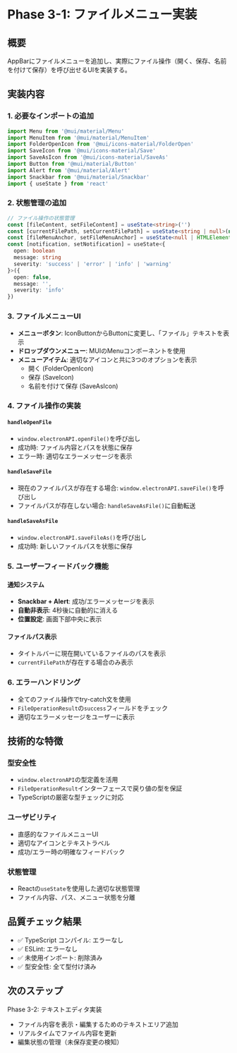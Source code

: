 # Phase 3-1: ファイルメニュー実装

## 概要
AppBarにファイルメニューを追加し、実際にファイル操作（開く、保存、名前を付けて保存）を呼び出せるUIを実装する。

## 実装内容

### 1. 必要なインポートの追加
```typescript
import Menu from '@mui/material/Menu'
import MenuItem from '@mui/material/MenuItem'
import FolderOpenIcon from '@mui/icons-material/FolderOpen'
import SaveIcon from '@mui/icons-material/Save'
import SaveAsIcon from '@mui/icons-material/SaveAs'
import Button from '@mui/material/Button'
import Alert from '@mui/material/Alert'
import Snackbar from '@mui/material/Snackbar'
import { useState } from 'react'
```

### 2. 状態管理の追加
```typescript
// ファイル操作の状態管理
const [fileContent, setFileContent] = useState<string>('')
const [currentFilePath, setCurrentFilePath] = useState<string | null>(null)
const [fileMenuAnchor, setFileMenuAnchor] = useState<null | HTMLElement>(null)
const [notification, setNotification] = useState<{
  open: boolean
  message: string
  severity: 'success' | 'error' | 'info' | 'warning'
}>({
  open: false,
  message: '',
  severity: 'info'
})
```

### 3. ファイルメニューUI
- **メニューボタン**: IconButtonからButtonに変更し、「ファイル」テキストを表示
- **ドロップダウンメニュー**: MUIのMenuコンポーネントを使用
- **メニューアイテム**: 適切なアイコンと共に3つのオプションを表示
  - 開く (FolderOpenIcon)
  - 保存 (SaveIcon)
  - 名前を付けて保存 (SaveAsIcon)

### 4. ファイル操作の実装

#### `handleOpenFile`
- `window.electronAPI.openFile()`を呼び出し
- 成功時: ファイル内容とパスを状態に保存
- エラー時: 適切なエラーメッセージを表示

#### `handleSaveFile`
- 現在のファイルパスが存在する場合: `window.electronAPI.saveFile()`を呼び出し
- ファイルパスが存在しない場合: `handleSaveAsFile()`に自動転送

#### `handleSaveAsFile`
- `window.electronAPI.saveFileAs()`を呼び出し
- 成功時: 新しいファイルパスを状態に保存

### 5. ユーザーフィードバック機能

#### 通知システム
- **Snackbar + Alert**: 成功/エラーメッセージを表示
- **自動非表示**: 4秒後に自動的に消える
- **位置設定**: 画面下部中央に表示

#### ファイルパス表示
- タイトルバーに現在開いているファイルのパスを表示
- `currentFilePath`が存在する場合のみ表示

### 6. エラーハンドリング
- 全てのファイル操作でtry-catch文を使用
- `FileOperationResult`の`success`フィールドをチェック
- 適切なエラーメッセージをユーザーに表示

## 技術的な特徴

### 型安全性
- `window.electronAPI`の型定義を活用
- `FileOperationResult`インターフェースで戻り値の型を保証
- TypeScriptの厳密な型チェックに対応

### ユーザビリティ
- 直感的なファイルメニューUI
- 適切なアイコンとテキストラベル
- 成功/エラー時の明確なフィードバック

### 状態管理
- Reactの`useState`を使用した適切な状態管理
- ファイル内容、パス、メニュー状態を分離

## 品質チェック結果
- ✅ TypeScript コンパイル: エラーなし
- ✅ ESLint: エラーなし
- ✅ 未使用インポート: 削除済み
- ✅ 型安全性: 全て型付け済み

## 次のステップ
Phase 3-2: テキストエディタ実装
- ファイル内容を表示・編集するためのテキストエリア追加
- リアルタイムでファイル内容を更新
- 編集状態の管理（未保存変更の検知） 